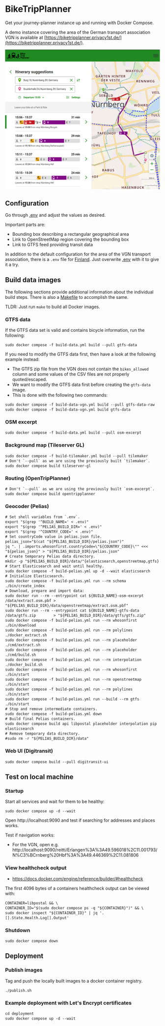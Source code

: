 # BikeTripPlanner

Get your journey-planner instance up and running with Docker Compose.

A demo instance covering the area of the German transport association
VGN is available at [https://biketripplanner.privacy1st.de/](https://biketripplanner.privacy1st.de/).

![nuremberg-bike-and-ride.png](screenshot-nuremberg-bike-and-ride.png)

## Configuration

Go through [.env](.env) and adjust the values as desired.

Important parts are:
- Bounding box describing a rectangular geographical area
- Link to OpenStreetMap region covering the bounding box
- Link to GTFS feed providing transit data

In addition to the default configuration for the area of the VGN transport association, there is a `.env` file for [Finland](examples/finnland/.env). Just overwrite [.env](.env) with it to give it a try.

## Build data images

The following sections provide additional information about the individual build steps. There is also a [Makefile](Makefile) to accomplish the same.

TLDR: Just run `make` to build all Docker images.

### GTFS data

If the GTFS data set is valid and contains bicycle information, run the following:

```shell
sudo docker compose -f build-data.yml build --pull gtfs-data
```

If you need to modify the GTFS data first, then have a look at the following example instead:

* The GTFS zip file from the VGN does not contain the `bikes_allowed` column and some values of the CSV files are not properly quoted/escaped.
* We want to modify the GTFS data first before creating the `gtfs-data` image.
* This is done with the following two commands:

```shell
sudo docker compose -f build-data-vgn.yml build --pull gtfs-data-raw
sudo docker compose -f build-data-vgn.yml build gtfs-data
```

### OSM excerpt

```shell
sudo docker compose -f build-data.yml build --pull osm-excerpt
```

### Background map (Tileserver GL)

```shell
sudo docker compose -f build-tilemaker.yml build --pull tilemaker
# Don't `--pull` as we are using the previously built `tilemaker`.
sudo docker compose build tileserver-gl
```

### Routing (OpenTripPlanner)

```shell
# Don't `--pull` as we are using the previously built `osm-excerpt`.
sudo docker compose build opentripplanner
```

### Geocoder (Pelias)

```shell
# Set shell variables from `.env`.
export "$(grep '^BUILD_NAME=' < .env)"
export "$(grep '^PELIAS_BUILD_DIR=' < .env)"
export "$(grep '^COUNTRY_CODE=' < .env)"
# Set countryCode value in pelias.json file.
pelias_json="$(cat "${PELIAS_BUILD_DIR}/pelias.json")"
jq ". | .imports.whosonfirst.countryCode=\"${COUNTRY_CODE}\"" <<< "${pelias_json}" > "${PELIAS_BUILD_DIR}/pelias.json"
# Create temporary Pelias data directory.
mkdir -p "${PELIAS_BUILD_DIR}/data/"{elasticsearch,openstreetmap,gtfs}
# Start Elasticsearch and wait until healthy.
sudo docker compose -f build-pelias.yml up -d --wait elasticsearch
# Initialize Elasticsearch.
sudo docker compose -f build-pelias.yml run --rm schema ./bin/create_index
# Download, prepare and import data:
sudo docker run --rm --entrypoint cat ${BUILD_NAME}-osm-excerpt /data/extract.osm.pbf > "${PELIAS_BUILD_DIR}/data/openstreetmap/extract.osm.pbf"
sudo docker run --rm --entrypoint cat ${BUILD_NAME}-gtfs-data   /data/gtfs.zip        > "${PELIAS_BUILD_DIR}/data/gtfs/gtfs.zip"
sudo docker compose -f build-pelias.yml run --rm whosonfirst   ./bin/download
sudo docker compose -f build-pelias.yml run --rm polylines     ./docker_extract.sh
sudo docker compose -f build-pelias.yml run --rm placeholder   ./cmd/extract.sh
sudo docker compose -f build-pelias.yml run --rm placeholder   ./cmd/build.sh
sudo docker compose -f build-pelias.yml run --rm interpolation ./docker_build.sh
sudo docker compose -f build-pelias.yml run --rm whosonfirst   ./bin/start
sudo docker compose -f build-pelias.yml run --rm openstreetmap ./bin/start
sudo docker compose -f build-pelias.yml run --rm polylines     ./bin/start
sudo docker compose -f build-pelias.yml run --build --rm gtfs  ./bin/start
# Stop and remove intermediate containers.
sudo docker compose -f build-pelias.yml down
# Build final Pelias containers.
sudo docker compose build api libpostal placeholder interpolation pip elasticsearch
# Remove temporary data directory.
#sudo rm -r "${PELIAS_BUILD_DIR}/data"
```

### Web UI (Digitransit)

```shell
sudo docker compose build --pull digitransit-ui
```

## Test on local machine

### Startup

Start all services and wait for them to be healthy:

```shell
sudo docker compose up -d --wait
```

Open http://localhost:9090 and test if searching for addresses and places works.

Test if navigation works:

* For the VGN, open e.g. http://localhost:9090/reitti/Erlangen%3A%3A49.596018%2C11.001793/N%C3%BCrnberg%20Hbf%3A%3A49.446369%2C11.081806

### View healthcheck output

* https://docs.docker.com/engine/reference/builder/#healthcheck

The first 4096 bytes of a containers healthcheck output can be viewed with:

```shell
CONTAINER=libpostal && \
CONTAINER_ID="$(sudo docker compose ps -q "${CONTAINER}")" && \
sudo docker inspect "${CONTAINER_ID}" | jq '.[].State.Health.Log[].Output'
```

### Shutdown

```shell
sudo docker compose down
```

## Deployment

### Publish images

Tag and push the locally built images to a docker container registry.

```shell
./publish.sh
```

### Example deployment with Let's Encrypt certificates

```shell
cd deployment
sudo docker compose up -d --wait
```
